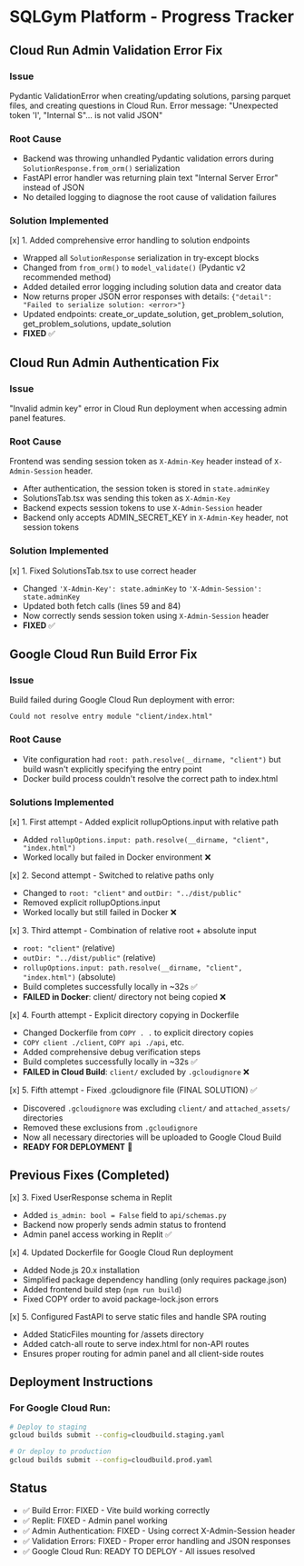 # SQLGym Platform - Progress Tracker

## Cloud Run Admin Validation Error Fix

### Issue
Pydantic ValidationError when creating/updating solutions, parsing parquet files, and creating questions in Cloud Run.
Error message: "Unexpected token 'I', "Internal S"... is not valid JSON"

### Root Cause
- Backend was throwing unhandled Pydantic validation errors during `SolutionResponse.from_orm()` serialization
- FastAPI error handler was returning plain text "Internal Server Error" instead of JSON
- No detailed logging to diagnose the root cause of validation failures

### Solution Implemented

[x] 1. Added comprehensive error handling to solution endpoints
   - Wrapped all `SolutionResponse` serialization in try-except blocks
   - Changed from `from_orm()` to `model_validate()` (Pydantic v2 recommended method)
   - Added detailed error logging including solution data and creator data
   - Now returns proper JSON error responses with details: `{"detail": "Failed to serialize solution: <error>"}`
   - Updated endpoints: create_or_update_solution, get_problem_solution, get_problem_solutions, update_solution
   - **FIXED** ✅

## Cloud Run Admin Authentication Fix

### Issue
"Invalid admin key" error in Cloud Run deployment when accessing admin panel features.

### Root Cause
Frontend was sending session token as `X-Admin-Key` header instead of `X-Admin-Session` header.
- After authentication, the session token is stored in `state.adminKey`
- SolutionsTab.tsx was sending this token as `X-Admin-Key` 
- Backend expects session tokens to use `X-Admin-Session` header
- Backend only accepts ADMIN_SECRET_KEY in `X-Admin-Key` header, not session tokens

### Solution Implemented

[x] 1. Fixed SolutionsTab.tsx to use correct header
   - Changed `'X-Admin-Key': state.adminKey` to `'X-Admin-Session': state.adminKey`
   - Updated both fetch calls (lines 59 and 84)
   - Now correctly sends session token using `X-Admin-Session` header
   - **FIXED** ✅

## Google Cloud Run Build Error Fix

### Issue
Build failed during Google Cloud Run deployment with error:
```
Could not resolve entry module "client/index.html"
```

### Root Cause
- Vite configuration had `root: path.resolve(__dirname, "client")` but build wasn't explicitly specifying the entry point
- Docker build process couldn't resolve the correct path to index.html

### Solutions Implemented

[x] 1. First attempt - Added explicit rollupOptions.input with relative path
   - Added `rollupOptions.input: path.resolve(__dirname, "client", "index.html")`
   - Worked locally but failed in Docker environment ❌

[x] 2. Second attempt - Switched to relative paths only  
   - Changed to `root: "client"` and `outDir: "../dist/public"`
   - Removed explicit rollupOptions.input
   - Worked locally but still failed in Docker ❌

[x] 3. Third attempt - Combination of relative root + absolute input
   - `root: "client"` (relative)
   - `outDir: "../dist/public"` (relative)
   - `rollupOptions.input: path.resolve(__dirname, "client", "index.html")` (absolute)
   - Build completes successfully locally in ~32s ✅
   - **FAILED in Docker**: client/ directory not being copied ❌

[x] 4. Fourth attempt - Explicit directory copying in Dockerfile
   - Changed Dockerfile from `COPY . .` to explicit directory copies
   - `COPY client ./client`, `COPY api ./api`, etc.
   - Added comprehensive debug verification steps
   - Build completes successfully locally in ~32s ✅
   - **FAILED in Cloud Build**: `client/` excluded by `.gcloudignore` ❌

[x] 5. Fifth attempt - Fixed .gcloudignore file (FINAL SOLUTION) ✅
   - Discovered `.gcloudignore` was excluding `client/` and `attached_assets/` directories
   - Removed these exclusions from `.gcloudignore`
   - Now all necessary directories will be uploaded to Google Cloud Build
   - **READY FOR DEPLOYMENT** 🚀

## Previous Fixes (Completed)

[x] 3. Fixed UserResponse schema in Replit
   - Added `is_admin: bool = False` field to `api/schemas.py`
   - Backend now properly sends admin status to frontend
   - Admin panel access working in Replit ✅

[x] 4. Updated Dockerfile for Google Cloud Run deployment
   - Added Node.js 20.x installation
   - Simplified package dependency handling (only requires package.json)
   - Added frontend build step (`npm run build`)
   - Fixed COPY order to avoid package-lock.json errors
   
[x] 5. Configured FastAPI to serve static files and handle SPA routing
   - Added StaticFiles mounting for /assets directory
   - Added catch-all route to serve index.html for non-API routes
   - Ensures proper routing for admin panel and all client-side routes

## Deployment Instructions

### For Google Cloud Run:
```bash
# Deploy to staging
gcloud builds submit --config=cloudbuild.staging.yaml

# Or deploy to production
gcloud builds submit --config=cloudbuild.prod.yaml
```

## Status
- ✅ Build Error: FIXED - Vite build working correctly
- ✅ Replit: FIXED - Admin panel working
- ✅ Admin Authentication: FIXED - Using correct X-Admin-Session header
- ✅ Validation Errors: FIXED - Proper error handling and JSON responses
- ✅ Google Cloud Run: READY TO DEPLOY - All issues resolved
